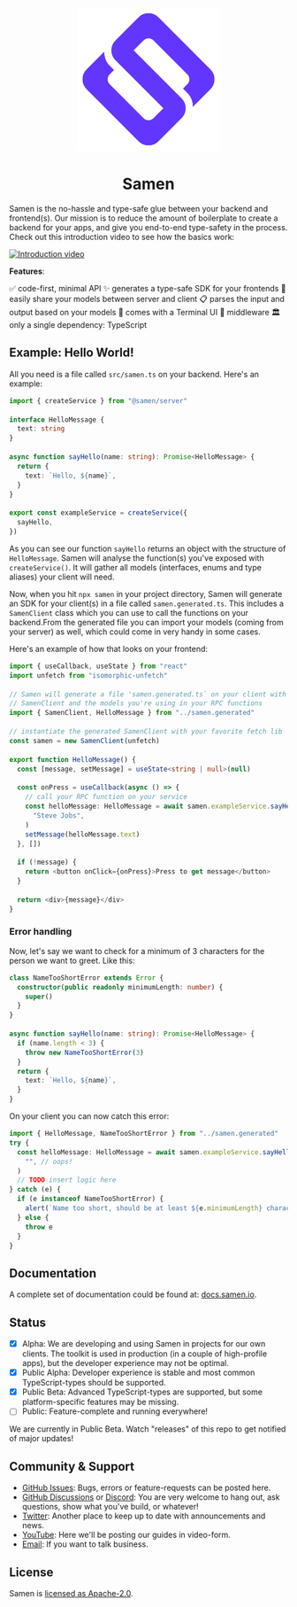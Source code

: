 <div align="center">
  <img src="./logo.png" width="260" />
  <h1>Samen</h1>
</div>

Samen is the no-hassle and type-safe glue between your backend and frontend(s). Our mission is to reduce the amount of boilerplate to create a backend for your apps, and give you end-to-end type-safety in the process. Check out this introduction video to see how the basics work:

[![Introduction video](https://img.youtube.com/vi/I13TKes7ylg/0.jpg)](https://www.youtube.com/watch?v=I13TKes7ylg)

**Features**:

✅ code-first, minimal API
✨ generates a type-safe SDK for your frontends
🚀 easily share your models between server and client
📋 parses the input and output based on your models
🔋 comes with a Terminal UI
🖖 middleware
🏛️ only a single dependency: TypeScript

## Example: Hello World!

All you need is a file called `src/samen.ts` on your backend. Here's an example:

```ts
import { createService } from "@samen/server"

interface HelloMessage {
  text: string
}

async function sayHello(name: string): Promise<HelloMessage> {
  return {
    text: `Hello, ${name}`,
  }
}

export const exampleService = createService({
  sayHello,
})
```

As you can see our function `sayHello` returns an object with the structure of `HelloMessage`. Samen will analyse the function(s) you've exposed with `createService()`. It will gather all models (interfaces, enums and type aliases) your client will need.

Now, when you hit `npx samen` in your project directory, Samen will generate an SDK for your client(s) in a file called `samen.generated.ts`. This includes a `SamenClient` class which you can use to call the functions on your backend.From the generated file you can import your models (coming from your server) as well, which could come in very handy in some cases.

Here's an example of how that looks on your frontend:

```ts
import { useCallback, useState } from "react"
import unfetch from "isomorphic-unfetch"

// Samen will generate a file 'samen.generated.ts` on your client with a
// SamenClient and the models you're using in your RPC functions
import { SamenClient, HelloMessage } from "../samen.generated"

// instantiate the generated SamenClient with your favorite fetch lib
const samen = new SamenClient(unfetch)

export function HelloMessage() {
  const [message, setMessage] = useState<string | null>(null)

  const onPress = useCallback(async () => {
    // call your RPC function on your service
    const helloMessage: HelloMessage = await samen.exampleService.sayHello(
      "Steve Jobs",
    )
    setMessage(helloMessage.text)
  }, [])

  if (!message) {
    return <button onClick={onPress}>Press to get message</button>
  }

  return <div>{message}</div>
}
```

### Error handling

Now, let's say we want to check for a minimum of 3 characters for the person we want to greet. Like this:

```ts
class NameTooShortError extends Error {
  constructor(public readonly minimumLength: number) {
    super()
  }
}

async function sayHello(name: string): Promise<HelloMessage> {
  if (name.length < 3) {
    throw new NameTooShortError(3)
  }
  return {
    text: `Hello, ${name}`,
  }
}
```

On your client you can now catch this error:

```ts
import { HelloMessage, NameTooShortError } from "../samen.generated"
try {
  const helloMessage: HelloMessage = await samen.exampleService.sayHello(
    "", // oops!
  )
  // TODO insert logic here
} catch (e) {
  if (e instanceof NameTooShortError) {
    alert(`Name too short, should be at least ${e.minimumLength} characters`)
  } else {
    throw e
  }
}
```

## Documentation

A complete set of documentation could be found at: [docs.samen.io](https://docs.samen.io/).

## Status

- [x] Alpha: We are developing and using Samen in projects for our own clients. The toolkit is used in production (in a couple of high-profile apps), but the developer experience may not be optimal.
- [x] Public Alpha: Developer experience is stable and most common TypeScript-types should be supported.
- [x] Public Beta: Advanced TypeScript-types are supported, but some platform-specific features may be missing.
- [ ] Public: Feature-complete and running everywhere!

We are currently in Public Beta. Watch "releases" of this repo to get notified of major updates!

## Community & Support

- [GitHub Issues](https://github.com/samen-io/samen/issues): Bugs, errors or feature-requests can be posted here.
- [GitHub Discussions]() or [Discord](https://discord.gg/t97n6wQfkh): You are very welcome to hang out, ask questions, show what you've build, or whatever!
- [Twitter](https://twitter.com/SamenHQ): Another place to keep up to date with announcements and news.
- [YouTube](https://www.youtube.com/channel/UCgHc6KiLud3FAL_Pecb3pnQ): Here we'll be posting our guides in video-form.
- [Email](mailto:hi@samen.io): If you want to talk business.

## License

Samen is [licensed as Apache-2.0](https://www.apache.org/licenses/LICENSE-2.0).
